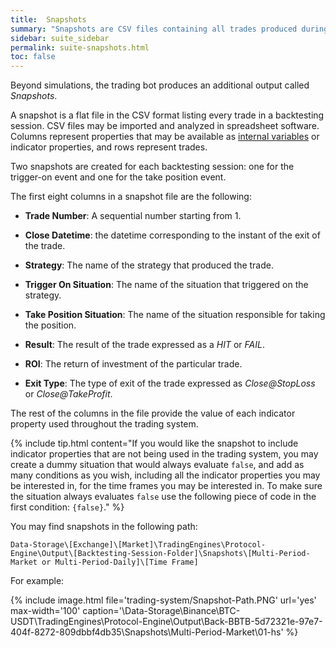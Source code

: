 ```yaml
---
title:  Snapshots
summary: "Snapshots are CSV files containing all trades produced during a backtesting session, and the values for each indicator property used throughout the trading system."
sidebar: suite_sidebar
permalink: suite-snapshots.html
toc: false
---
```


Beyond simulations, the trading bot produces an additional output called *Snapshots*. 

A snapshot is a flat file in the CSV format listing every trade in a backtesting session. CSV files may be imported and analyzed in spreadsheet software. Columns represent properties that may be available as [internal variables](suite-internal-variables.html) or indicator properties, and rows represent trades.

Two snapshots are created for each backtesting session: one for the <a data-toggle="tooltip" data-original-title="{{site.data.trading_system.trigger-on_event}}">trigger-on event</a> and one for the <a data-toggle="tooltip" data-original-title="{{site.data.trading_system.take_position_event}}">take position event</a>.

The first eight columns in a snapshot file are the following:

* **Trade Number**: A sequential number starting from 1.

* **Close Datetime**: the datetime corresponding to the instant of the exit of the trade.   

* **Strategy**: The name of the strategy that produced the trade.

* **Trigger On Situation**: The name of the situation that triggered on the strategy.

* **Take Position Situation**: The name of the situation responsible for taking the position.

* **Result**: The result of the trade expressed as a *HIT* or *FAIL*.

* **ROI**: The return of investment of the particular trade.

* **Exit Type**: The type of exit of the trade expressed as *Close@StopLoss* or *Close@TakeProfit*.

The rest of the columns in the file provide the value of each indicator property used throughout the trading system.

{% include tip.html content="If you would like the snapshot to include indicator properties that are not being used in the trading system, you may create a dummy situation that would always evaluate ```false```, and add as many conditions as you wish, including all the indicator properties you may be interested in, for the time frames you may be interested in. To make sure the situation always evaluates ```false``` use the following piece of code in the first condition: ```{false}```." %}

You may find snapshots in the following path:

```Data-Storage\[Exchange]\[Market]\TradingEngines\Protocol-Engine\Output\[Backtesting-Session-Folder]\Snapshots\[Multi-Period-Market or Multi-Period-Daily]\[Time Frame]```

For example:

{% include image.html file='trading-system/Snapshot-Path.PNG' url='yes' max-width='100' caption='\Data-Storage\Binance\BTC-USDT\TradingEngines\Protocol-Engine\Output\Back-BBTB-5d72321e-97e7-404f-8272-809dbbf4db35\Snapshots\Multi-Period-Market\01-hs' %}
